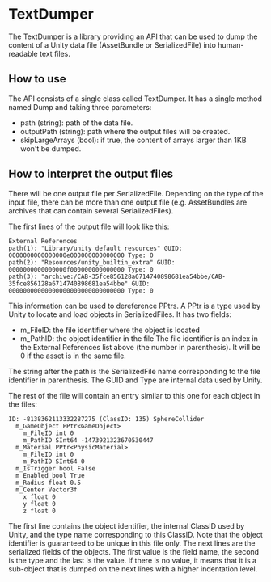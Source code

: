 # TextDumper

The TextDumper is a library providing an API that can be used to dump the content of a Unity data file (AssetBundle or SerializedFile) into human-readable text files.

## How to use

The API consists of a single class called TextDumper. It has a single method named Dump and taking three parameters:
* path (string): path of the data file.
* outputPath (string): path where the output files will be created.
* skipLargeArrays (bool): if true, the content of arrays larger than 1KB won't be dumped.

## How to interpret the output files

There will be one output file per SerializedFile. Depending on the type of the input file, there can be more than one output file (e.g. AssetBundles are archives that can contain several SerializedFiles).

The first lines of the output file will look like this:

    External References
    path(1): "Library/unity default resources" GUID: 0000000000000000e000000000000000 Type: 0
    path(2): "Resources/unity_builtin_extra" GUID: 0000000000000000f000000000000000 Type: 0
    path(3): "archive:/CAB-35fce856128a6714740898681ea54bbe/CAB-35fce856128a6714740898681ea54bbe" GUID: 00000000000000000000000000000000 Type: 0

This information can be used to dereference PPtrs. A PPtr is a type used by Unity to locate and load objects in SerializedFiles. It has two fields:
* m_FileID: the file identifier where the object is located
* m_PathID: the object identifier in the file
The file identifier is an index in the External References list above (the number in parenthesis). It will be 0 if the asset is in the same file.

The string after the path is the SerializedFile name corresponding to the file identifier in parenthesis. The GUID and Type are internal data used by Unity.

The rest of the file will contain an entry similar to this one for each object in the files:

    ID: -8138362113332287275 (ClassID: 135) SphereCollider 
      m_GameObject PPtr<GameObject> 
        m_FileID int 0
        m_PathID SInt64 -1473921323670530447
      m_Material PPtr<PhysicMaterial> 
        m_FileID int 0
        m_PathID SInt64 0
      m_IsTrigger bool False
      m_Enabled bool True
      m_Radius float 0.5
      m_Center Vector3f 
        x float 0
        y float 0
        z float 0

The first line contains the object identifier, the internal ClassID used by Unity, and the type name corresponding to this ClassID. Note that the object identifier is guaranteed to be unique in this file only.
The next lines are the serialized fields of the objects. The first value is the field name, the second is the type and the last is the value. If there is no value, it means that it is a sub-object that is dumped
on the next lines with a higher indentation level.
